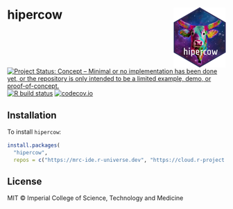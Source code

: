 # hipercow <img src="man/figures/logo.png" align="right" height="139" />

<!-- badges: start -->
[![Project Status: Concept – Minimal or no implementation has been done yet, or the repository is only intended to be a limited example, demo, or proof-of-concept.](https://www.repostatus.org/badges/latest/concept.svg)](https://www.repostatus.org/#concept)
[![R build status](https://github.com/mrc-ide/hipercow/workflows/R-CMD-check/badge.svg)](https://github.com/mrc-ide/hipercow/actions)
[![codecov.io](https://codecov.io/github/mrc-ide/hipercow/coverage.svg?branch=main)](https://codecov.io/github/mrc-ide/hipercow?branch=main)
<!-- badges: end -->

## Installation

To install `hipercow`:

```r
install.packages(
  "hipercow",
  repos = c("https://mrc-ide.r-universe.dev", "https://cloud.r-project.org"))
```

## License

MIT © Imperial College of Science, Technology and Medicine
